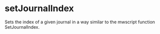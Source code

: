 # setJournalIndex

Sets the index of a given journal in a way similar to the mwscript function SetJournalIndex.
